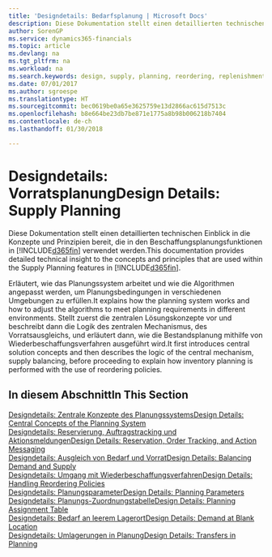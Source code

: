 ```yaml
---
title: 'Designdetails: Bedarfsplanung | Microsoft Docs'
description: Diese Dokumentation stellt einen detaillierten technischen Einblick in die Konzepte und Prinzipien bereit, die in den Beschaffungsplanungsfunktionen in Finance and Operations, Business edition verwendet werden.
author: SorenGP
ms.service: dynamics365-financials
ms.topic: article
ms.devlang: na
ms.tgt_pltfrm: na
ms.workload: na
ms.search.keywords: design, supply, planning, reordering, replenishment
ms.date: 07/01/2017
ms.author: sgroespe
ms.translationtype: HT
ms.sourcegitcommit: bec0619be0a65e3625759e13d2866ac615d7513c
ms.openlocfilehash: b8e664be23db7be871e1775a8b98b006218b7404
ms.contentlocale: de-ch
ms.lasthandoff: 01/30/2018

---
```

# <a name="design-details-supply-planning"></a><span data-ttu-id="0d08a-103">Designdetails: Vorratsplanung</span><span class="sxs-lookup"><span data-stu-id="0d08a-103">Design Details: Supply Planning</span></span>
<span data-ttu-id="0d08a-104">Diese Dokumentation stellt einen detaillierten technischen Einblick in die Konzepte und Prinzipien bereit, die in den Beschaffungsplanungsfunktionen in [!INCLUDE[d365fin](includes/d365fin_md.md)] verwendet werden.</span><span class="sxs-lookup"><span data-stu-id="0d08a-104">This documentation provides detailed technical insight to the concepts and principles that are used within the Supply Planning features in [!INCLUDE[d365fin](includes/d365fin_md.md)].</span></span>  

<span data-ttu-id="0d08a-105">Erläutert, wie das Planungssystem arbeitet und wie die Algorithmen angepasst werden, um Planungsbedingungen in verschiedenen Umgebungen zu erfüllen.</span><span class="sxs-lookup"><span data-stu-id="0d08a-105">It explains how the planning system works and how to adjust the algorithms to meet planning requirements in different environments.</span></span> <span data-ttu-id="0d08a-106">Stellt zuerst die zentralen Lösungskonzepte vor und beschreibt dann die Logik des zentralen Mechanismus, des Vorratsausgleichs, und erläutert dann, wie die Bestandsplanung mithilfe von Wiederbeschaffungsverfahren ausgeführt wird.</span><span class="sxs-lookup"><span data-stu-id="0d08a-106">It first introduces central solution concepts and then describes the logic of the central mechanism, supply balancing, before proceeding to explain how inventory planning is performed with the use of reordering policies.</span></span>  

## <a name="in-this-section"></a><span data-ttu-id="0d08a-107">In diesem Abschnitt</span><span class="sxs-lookup"><span data-stu-id="0d08a-107">In This Section</span></span>  
[<span data-ttu-id="0d08a-108">Designdetails: Zentrale Konzepte des Planungssystems</span><span class="sxs-lookup"><span data-stu-id="0d08a-108">Design Details: Central Concepts of the Planning System</span></span>](design-details-central-concepts-of-the-planning-system.md)  
[<span data-ttu-id="0d08a-109">Designdetails: Reservierung, Auftragstracking und Aktionsmeldungen</span><span class="sxs-lookup"><span data-stu-id="0d08a-109">Design Details: Reservation, Order Tracking, and Action Messaging</span></span>](design-details-reservation-order-tracking-and-action-messaging.md)  
[<span data-ttu-id="0d08a-110">Designdetails: Ausgleich von Bedarf und Vorrat</span><span class="sxs-lookup"><span data-stu-id="0d08a-110">Design Details: Balancing Demand and Supply</span></span>](design-details-balancing-demand-and-supply.md)  
[<span data-ttu-id="0d08a-111">Designdetails: Umgang mit Wiederbeschaffungsverfahren</span><span class="sxs-lookup"><span data-stu-id="0d08a-111">Design Details: Handling Reordering Policies</span></span>](design-details-handling-reordering-policies.md)  
[<span data-ttu-id="0d08a-112">Designdetails: Planungsparameter</span><span class="sxs-lookup"><span data-stu-id="0d08a-112">Design Details: Planning Parameters</span></span>](design-details-planning-parameters.md)  
[<span data-ttu-id="0d08a-113">Designdetails: Planungs-Zuordnungstabelle</span><span class="sxs-lookup"><span data-stu-id="0d08a-113">Design Details: Planning Assignment Table</span></span>](design-details-planning-assignment-table.md)  
[<span data-ttu-id="0d08a-114">Designdetails: Bedarf an leerem Lagerort</span><span class="sxs-lookup"><span data-stu-id="0d08a-114">Design Details: Demand at Blank Location</span></span>](design-details-demand-at-blank-location.md)  
[<span data-ttu-id="0d08a-115">Designdetails: Umlagerungen in Planung</span><span class="sxs-lookup"><span data-stu-id="0d08a-115">Design Details: Transfers in Planning</span></span>](design-details-transfers-in-planning.md)

